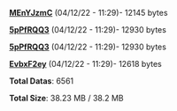 [**MEnYJzmC**](/data/MEnYJzmC.txt) (04/12/22 - 11:29)- 12145 bytes

[**5pPfRQQ3**](/data/5pPfRQQ3.txt) (04/12/22 - 11:29)- 12930 bytes

[**5pPfRQQ3**](/data/5pPfRQQ3.txt) (04/12/22 - 11:29)- 12930 bytes

[**EvbxF2ey**](/data/EvbxF2ey.txt) (04/12/22 - 11:29)- 12618 bytes

**Total Datas**: 6561

**Total Size**: 38.23 MB / 38.2 MB
